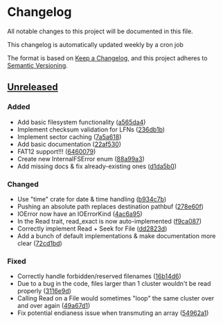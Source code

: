 # Changelog

All notable changes to this project will be documented in this file.

This changelog is automatically updated weekly by a cron job

The format is based on [Keep a Changelog](https://keepachangelog.com/en/1.0.0/),
and this project adheres to [Semantic Versioning](https://semver.org/spec/v2.0.0.html).

## [Unreleased]

### Added

- Add basic filesystem functionality ([a565da4](a565da4af6e11571bd2e2cd6f1072085630f9c63))
- Implement checksum validation for LFNs ([236db1b](236db1b97af7c4f8a4555263d6477f2de918e33d))
- Implement sector caching ([7a5a618](7a5a618218ba8a03076ce92332c77865ce2f9c72))
- Add basic documentation ([22af530](22af530e21555da1141d99184974894d62ad4d26))
- FAT12 support!!! ([6460079](646007928cacac6dd8112e0d8896fcd708673d23))
- Create new InternalFSError enum ([88a99a3](88a99a32281726c27fb027bf425b102741473c2c))
- Add missing docs & fix already-existing ones ([d1da5b0](d1da5b0ffaa4335b51da9ff390c2cdc1c6e6b328))

### Changed

- Use "time" crate for date & time handling ([b934c7b](b934c7b1db974cc07c730e1f508842918a3a9138))
- Pushing an absolute path replaces destination pathbuf ([278e60f](278e60f73977cdfd28fe263b7720508f98bd762d))
- IOError now have an IOErrorKind ([4ac6a95](4ac6a95424884e8a775a36590788a0897cfbba8d))
- In the Read trait, read_exact is now auto-implemented ([f9ca087](f9ca0873d58696c8244e9df6874d784922b1ab04))
- Correctly implement Read + Seek for File ([dd2823d](dd2823deff32a78a62f20bebc7c135ff42eb1502))
- Add a bunch of default implementations & make documentation more clear ([72cd1bd](72cd1bd6d38ebc20861bd078ab9115cf5545d4a0))

### Fixed

- Correctly handle forbidden/reserved filenames ([16b14d6](16b14d6ea4429c28d180cbf8eff0cc6ca7eb60b1))
- Due to a bug in the code, files larger than 1 cluster wouldn't be read properly ([3116e9d](3116e9d9d8bc53acdd7eab720a1a9f6bc74ebfd7))
- Calling Read on a File would sometimes "loop" the same cluster over and over again ([49a67d1](49a67d11b84a233b6f53d86715b2454198d39459))
- Fix potential endianess issue when transmuting an array ([54962a1](54962a1d13f746a5194234ae89f3c3c2194b168a))

[Unreleased]: https://github.com/Oakchris1955/simple-fatfs/tree/HEAD
<!-- generated by git-cliff -->
